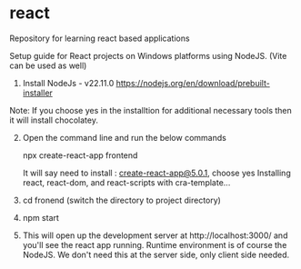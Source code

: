 # react
Repository for learning react based applications

Setup guide for React projects on Windows platforms using NodeJS. (Vite can be used as well)

1. Install NodeJs - v22.11.0
https://nodejs.org/en/download/prebuilt-installer

Note: If you choose yes in the installtion for additional necessary tools then
it will install chocolatey.

2. Open the command line and run the below commands

   npx create-react-app frontend

    It will say need to install : create-react-app@5.0.1, choose yes
    Installing react, react-dom, and react-scripts with cra-template...

3. cd fronend (switch the directory to project directory)

4. npm start

5. This will open up the development server at http://localhost:3000/ and you'll see the react app running.
   Runtime environment is of course the NodeJS. We don't need this at the server side, only client side needed.